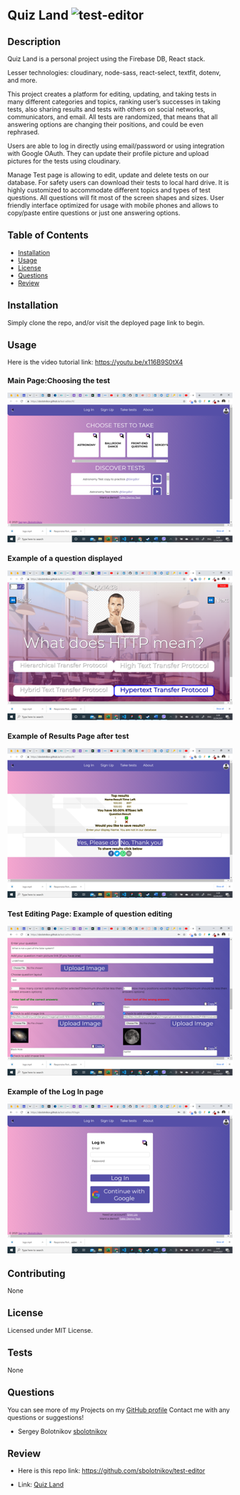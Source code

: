 # Quiz Land ![test-editor](https://img.shields.io/github/license/sbolotnikov/test-editor)
## Description 
Quiz Land is a personal project using the Firebase DB, React stack.

Lesser technologies: cloudinary, node-sass, react-select, textfit, dotenv, and more.

This project creates a platform for editing, updating, and taking tests in many different categories and topics, ranking user’s successes in taking tests, also sharing results and tests with others on social networks, communicators, and email. All tests are randomized, that means that all answering options are changing their positions, and could be even rephrased.

Users are able to log in directly using email/password or using integration with Google OAuth. They can update their profile picture and upload pictures for the tests using cloudinary.

Manage Test page is allowing to edit, update and delete tests on our database. For safety users can download their tests to local hard drive. It is highly customized to accommodate different topics and types of test questions. All questions will fit most of the screen shapes and sizes. User friendly interface optimized for usage with mobile phones and allows to copy/paste entire questions or just one answering options.

## Table of Contents
* [Installation](#installation)
* [Usage](#usage)
* [License](#license)
* [Questions](#questions)
* [Review](#review)
## Installation 
Simply clone the repo, and/or visit the deployed page link to begin.
## Usage 
Here is the video tutorial link: https://youtu.be/x116B9S0tX4

### Main Page:Choosing the test
![test-editor](./public/images/image1.png) 

### Example of a question displayed
![test-editor](./public/images/image2.png) 

### Example of Results Page after test
![test-editor](./public/images/image3.png) 

### Test Editing Page: Example of question editing
![test-editor](./public/images/image4.png) 

### Example of the Log In page
![test-editor](./public/images/image5.png) 


## Contributing 
 None 
## License 
 Licensed under MIT License. 
## Tests 
 None
## Questions 
 You can see more of my Projects on my [GitHub profile](https://github.com/sbolotnikov) 
 Contact me with any questions or suggestions!
 * Sergey Bolotnikov [sbolotnikov](mailto:sbolotnikov@gmail.com)
## Review 
  * Here is this repo link: https://github.com/sbolotnikov/test-editor
 
  * Link: [Quiz Land](https://test-editor-qbm4.onrender.com/)